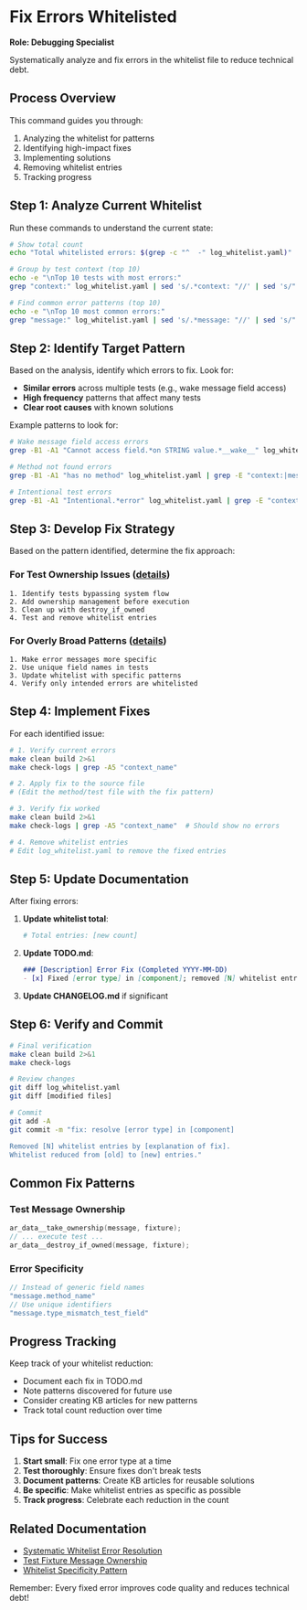 # Fix Errors Whitelisted

**Role: Debugging Specialist**

Systematically analyze and fix errors in the whitelist file to reduce technical debt.

## Process Overview

This command guides you through:
1. Analyzing the whitelist for patterns
2. Identifying high-impact fixes
3. Implementing solutions
4. Removing whitelist entries
5. Tracking progress

## Step 1: Analyze Current Whitelist

Run these commands to understand the current state:

```bash
# Show total count
echo "Total whitelisted errors: $(grep -c "^  -" log_whitelist.yaml)"

# Group by test context (top 10)
echo -e "\nTop 10 tests with most errors:"
grep "context:" log_whitelist.yaml | sed 's/.*context: "//' | sed 's/".*//' | sort | uniq -c | sort -nr | head -10

# Find common error patterns (top 10)
echo -e "\nTop 10 most common errors:"
grep "message:" log_whitelist.yaml | sed 's/.*message: "//' | sed 's/".*//' | sort | uniq -c | sort -nr | head -10
```

## Step 2: Identify Target Pattern

Based on the analysis, identify which errors to fix. Look for:
- **Similar errors** across multiple tests (e.g., wake message field access)
- **High frequency** patterns that affect many tests
- **Clear root causes** with known solutions

Example patterns to look for:
```bash
# Wake message field access errors
grep -B1 -A1 "Cannot access field.*on STRING value.*__wake__" log_whitelist.yaml | grep -E "context:|message:"

# Method not found errors
grep -B1 -A1 "has no method" log_whitelist.yaml | grep -E "context:|message:"

# Intentional test errors
grep -B1 -A1 "Intentional.*error" log_whitelist.yaml | grep -E "context:|message:"
```

## Step 3: Develop Fix Strategy

Based on the pattern identified, determine the fix approach:


### For Test Ownership Issues ([details](../../kb/test-fixture-message-ownership.md))
```
1. Identify tests bypassing system flow
2. Add ownership management before execution
3. Clean up with destroy_if_owned
4. Test and remove whitelist entries
```

### For Overly Broad Patterns ([details](../../kb/whitelist-specificity-pattern.md))
```
1. Make error messages more specific
2. Use unique field names in tests
3. Update whitelist with specific patterns
4. Verify only intended errors are whitelisted
```

## Step 4: Implement Fixes

For each identified issue:

```bash
# 1. Verify current errors
make clean build 2>&1
make check-logs | grep -A5 "context_name"

# 2. Apply fix to the source file
# (Edit the method/test file with the fix pattern)

# 3. Verify fix worked
make clean build 2>&1
make check-logs | grep -A5 "context_name"  # Should show no errors

# 4. Remove whitelist entries
# Edit log_whitelist.yaml to remove the fixed entries
```

## Step 5: Update Documentation

After fixing errors:

1. **Update whitelist total**:
   ```yaml
   # Total entries: [new count]
   ```

2. **Update TODO.md**:
   ```markdown
   ### [Description] Error Fix (Completed YYYY-MM-DD)
   - [x] Fixed [error type] in [component]; removed [N] whitelist entries ([new total] remaining)
   ```

3. **Update CHANGELOG.md** if significant

## Step 6: Verify and Commit

```bash
# Final verification
make clean build 2>&1
make check-logs

# Review changes
git diff log_whitelist.yaml
git diff [modified files]

# Commit
git add -A
git commit -m "fix: resolve [error type] in [component]

Removed [N] whitelist entries by [explanation of fix].
Whitelist reduced from [old] to [new] entries."
```

## Common Fix Patterns


### Test Message Ownership
```c
ar_data__take_ownership(message, fixture);
// ... execute test ...
ar_data__destroy_if_owned(message, fixture);
```

### Error Specificity
```c
// Instead of generic field names
"message.method_name"
// Use unique identifiers
"message.type_mismatch_test_field"
```

## Progress Tracking

Keep track of your whitelist reduction:
- Document each fix in TODO.md
- Note patterns discovered for future use
- Consider creating KB articles for new patterns
- Track total count reduction over time

## Tips for Success

1. **Start small**: Fix one error type at a time
2. **Test thoroughly**: Ensure fixes don't break tests
3. **Document patterns**: Create KB articles for reusable solutions
4. **Be specific**: Make whitelist entries as specific as possible
5. **Track progress**: Celebrate each reduction in the count

## Related Documentation
- [Systematic Whitelist Error Resolution](../../kb/systematic-whitelist-error-resolution.md)
- [Test Fixture Message Ownership](../../kb/test-fixture-message-ownership.md)
- [Whitelist Specificity Pattern](../../kb/whitelist-specificity-pattern.md)

Remember: Every fixed error improves code quality and reduces technical debt!